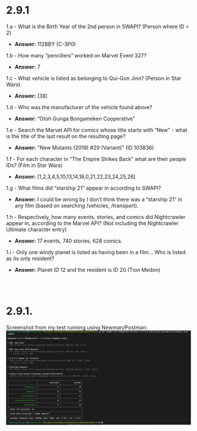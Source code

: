 <h1>2.9.1</h1>

1.a - What is the Birth Year of the 2nd person in SWAPI? (Person where ID = 2)<br>
* **Answer:** 112BBY (C-3P0)

1.b - How many “pencillers” worked on Marvel Event 327?<br>
* **Answer:**  7

1.c - What vehicle is listed as belonging to Qui-Gon Jinn? (Person in Star Wars)<br>
* **Answer:**  [38]

1.d - Who was the manufacturer of the vehicle found above?<br>
* **Answer:**  “Otoh Gunga Bongameken Cooperative”

1.e - Search the Marvel API for comics whose title starts with “New” - what is the title of the last result on the resulting page?<br>
* **Answer:**  "New Mutants (2019) #29 (Variant)" (ID 103836)

1.f - For each character in “The Empire Strikes Back” what are their people IDs? (Film in Star Wars)<br>
* **Answer:**  [1,2,3,4,5,10,13,14,18,0,21,22,23,24,25,26]

1.g - What films did “starship 21” appear in according to SWAPI?<br>
* **Answer:**  I could be wrong by I don’t think there was a “starship 21” in any film (based on searching /vehicles, /transport). 

1.h - Respectively, how many events, stories, and comics did Nightcrawler appear in, according to the Marvel API? (Not including the Nightcrawler Ultimate character entry)<br>
* **Answer:**  17 events, 740 stories, 628 comics. 

1.i - Only one windy planet is listed as having been in a film… Who is listed as its only resident?<br>
* **Answer:**  Planet ID 12 and the resident is ID 20 (Tion Medon)
<br>
<br>
<h1>2.9.1.</h1>
Screenshot from my test running using Newman/Postman:
<br>
<img src="images/image_screenshot_result292.png" alt="Newman result" style="height: 200px/>
![Newman result](image_screenshot_result292.png)
<br>

<br>
<sub><sup>Note for later: I had trouble finding how to export Postman Environement(s) which led to tests failing when running them in Newman. I found how to export [here] (https://www.kenst.com/how-to-export-environments-from-postman/).</sup></sub>
<br>
<br>
<img src="images/image_postman_export_environements.jpg" alt="Export Environements" style="height: 230px"/>